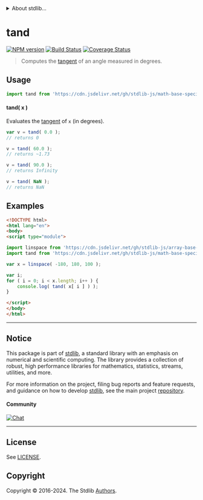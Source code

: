 <!--

@license Apache-2.0

Copyright (c) 2024 The Stdlib Authors.

Licensed under the Apache License, Version 2.0 (the "License");
you may not use this file except in compliance with the License.
You may obtain a copy of the License at

   http://www.apache.org/licenses/LICENSE-2.0

Unless required by applicable law or agreed to in writing, software
distributed under the License is distributed on an "AS IS" BASIS,
WITHOUT WARRANTIES OR CONDITIONS OF ANY KIND, either express or implied.
See the License for the specific language governing permissions and
limitations under the License.

-->


<details>
  <summary>
    About stdlib...
  </summary>
  <p>We believe in a future in which the web is a preferred environment for numerical computation. To help realize this future, we've built stdlib. stdlib is a standard library, with an emphasis on numerical and scientific computation, written in JavaScript (and C) for execution in browsers and in Node.js.</p>
  <p>The library is fully decomposable, being architected in such a way that you can swap out and mix and match APIs and functionality to cater to your exact preferences and use cases.</p>
  <p>When you use stdlib, you can be absolutely certain that you are using the most thorough, rigorous, well-written, studied, documented, tested, measured, and high-quality code out there.</p>
  <p>To join us in bringing numerical computing to the web, get started by checking us out on <a href="https://github.com/stdlib-js/stdlib">GitHub</a>, and please consider <a href="https://opencollective.com/stdlib">financially supporting stdlib</a>. We greatly appreciate your continued support!</p>
</details>

# tand

[![NPM version][npm-image]][npm-url] [![Build Status][test-image]][test-url] [![Coverage Status][coverage-image]][coverage-url] <!-- [![dependencies][dependencies-image]][dependencies-url] -->

> Computes the [tangent][trigonometric-functions] of an angle measured in degrees.

<section class="intro">

</section>



<section class="usage">

## Usage

```javascript
import tand from 'https://cdn.jsdelivr.net/gh/stdlib-js/math-base-special-tand@v0.2.0-esm/index.mjs';
```

#### tand( x )

Evaluates the [tangent][trigonometric-functions] of `x` (in degrees).

```javascript
var v = tand( 0.0 );
// returns 0

v = tand( 60.0 );
// returns ~1.73

v = tand( 90.0 );
// returns Infinity

v = tand( NaN );
// returns NaN
```

</section>

<!-- /.usage -->

<section class="examples">

## Examples

<!-- eslint no-undef: "error" -->

```html
<!DOCTYPE html>
<html lang="en">
<body>
<script type="module">

import linspace from 'https://cdn.jsdelivr.net/gh/stdlib-js/array-base-linspace@esm/index.mjs';
import tand from 'https://cdn.jsdelivr.net/gh/stdlib-js/math-base-special-tand@v0.2.0-esm/index.mjs';

var x = linspace( -180, 180, 100 );

var i;
for ( i = 0; i < x.length; i++ ) {
    console.log( tand( x[ i ] ) );
}

</script>
</body>
</html>
```

</section>

<!-- /.examples -->

<!-- C interface documentation. -->



<!-- Section for related `stdlib` packages. Do not manually edit this section, as it is automatically populated. -->

<section class="related">

</section>

<!-- /.related -->

<!-- Section for all links. Make sure to keep an empty line after the `section` element and another before the `/section` close. -->


<section class="main-repo" >

* * *

## Notice

This package is part of [stdlib][stdlib], a standard library with an emphasis on numerical and scientific computing. The library provides a collection of robust, high performance libraries for mathematics, statistics, streams, utilities, and more.

For more information on the project, filing bug reports and feature requests, and guidance on how to develop [stdlib][stdlib], see the main project [repository][stdlib].

#### Community

[![Chat][chat-image]][chat-url]

---

## License

See [LICENSE][stdlib-license].


## Copyright

Copyright &copy; 2016-2024. The Stdlib [Authors][stdlib-authors].

</section>

<!-- /.stdlib -->

<!-- Section for all links. Make sure to keep an empty line after the `section` element and another before the `/section` close. -->

<section class="links">

[npm-image]: http://img.shields.io/npm/v/@stdlib/math-base-special-tand.svg
[npm-url]: https://npmjs.org/package/@stdlib/math-base-special-tand

[test-image]: https://github.com/stdlib-js/math-base-special-tand/actions/workflows/test.yml/badge.svg?branch=v0.2.0
[test-url]: https://github.com/stdlib-js/math-base-special-tand/actions/workflows/test.yml?query=branch:v0.2.0

[coverage-image]: https://img.shields.io/codecov/c/github/stdlib-js/math-base-special-tand/main.svg
[coverage-url]: https://codecov.io/github/stdlib-js/math-base-special-tand?branch=main

<!--

[dependencies-image]: https://img.shields.io/david/stdlib-js/math-base-special-tand.svg
[dependencies-url]: https://david-dm.org/stdlib-js/math-base-special-tand/main

-->

[chat-image]: https://img.shields.io/gitter/room/stdlib-js/stdlib.svg
[chat-url]: https://app.gitter.im/#/room/#stdlib-js_stdlib:gitter.im

[stdlib]: https://github.com/stdlib-js/stdlib

[stdlib-authors]: https://github.com/stdlib-js/stdlib/graphs/contributors

[umd]: https://github.com/umdjs/umd
[es-module]: https://developer.mozilla.org/en-US/docs/Web/JavaScript/Guide/Modules

[deno-url]: https://github.com/stdlib-js/math-base-special-tand/tree/deno
[deno-readme]: https://github.com/stdlib-js/math-base-special-tand/blob/deno/README.md
[umd-url]: https://github.com/stdlib-js/math-base-special-tand/tree/umd
[umd-readme]: https://github.com/stdlib-js/math-base-special-tand/blob/umd/README.md
[esm-url]: https://github.com/stdlib-js/math-base-special-tand/tree/esm
[esm-readme]: https://github.com/stdlib-js/math-base-special-tand/blob/esm/README.md
[branches-url]: https://github.com/stdlib-js/math-base-special-tand/blob/main/branches.md

[stdlib-license]: https://raw.githubusercontent.com/stdlib-js/math-base-special-tand/main/LICENSE

[trigonometric-functions]: https://en.wikipedia.org/wiki/Trigonometric_functions

<!-- <related-links> -->

<!-- </related-links> -->

</section>

<!-- /.links -->
